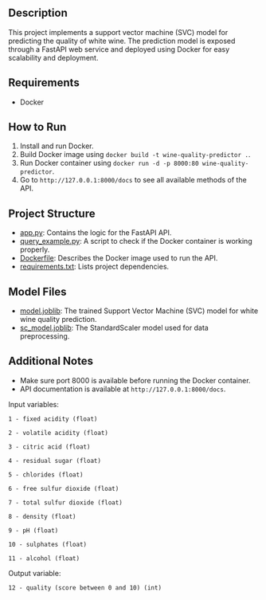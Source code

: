 ## Description
This project implements a support vector machine (SVC) model for predicting the quality of white wine. The prediction model is exposed through a FastAPI web service and deployed using Docker for easy scalability and deployment.

## Requirements
- Docker

## How to Run
1. Install and run Docker.
2. Build Docker image using `docker build -t wine-quality-predictor .`.
3. Run Docker container using `docker run -d -p 8000:80 wine-quality-predictor`.
4. Go to `http://127.0.0.1:8000/docs` to see all available methods of the API.

## Project Structure
- [app.py](app.py): Contains the logic for the FastAPI API.
- [query_example.py](query_example.py): A script to check if the Docker container is working properly.
- [Dockerfile](Dockerfile): Describes the Docker image used to run the API.
- [requirements.txt](requirements.txt): Lists project dependencies.

## Model Files
- [model.joblib](model.joblib): The trained Support Vector Machine (SVC) model for white wine quality prediction.
- [sc_model.joblib](sc_model.joblib): The StandardScaler model used for data preprocessing.

## Additional Notes
- Make sure port 8000 is available before running the Docker container.
- API documentation is available at `http://127.0.0.1:8000/docs`.

Input variables:

    1 - fixed acidity (float)
   
    2 - volatile acidity (float)
   
    3 - citric acid (float)
   
    4 - residual sugar (float)
   
    5 - chlorides (float)
   
    6 - free sulfur dioxide (float)
   
    7 - total sulfur dioxide (float)
   
    8 - density (float)
   
    9 - pH (float)
   
    10 - sulphates (float)
   
    11 - alcohol (float)
   
Output variable: 

    12 - quality (score between 0 and 10) (int)

